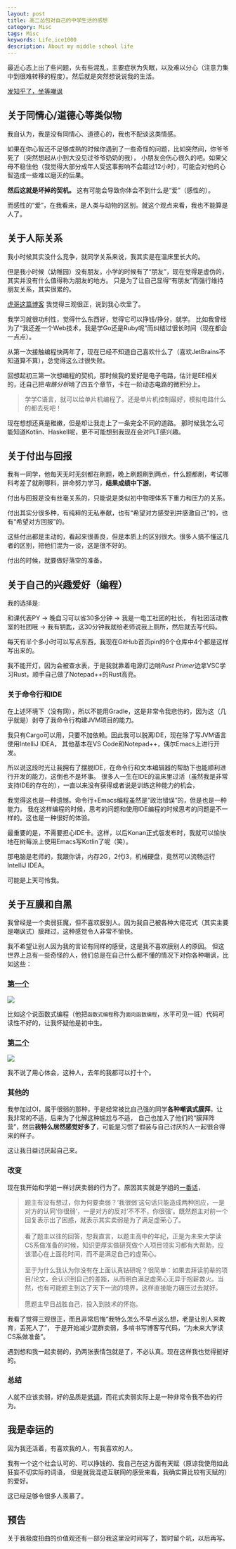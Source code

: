 ```yaml
---
layout: post
title: 高二怂包对自己的中学生活的感想
category: Misc
tags: Misc
keywords: Life,ice1000
description: About my middle school life
---
```


最近心态上出了些问题，头有些混乱，主要症状为失眠，以及难以分心（注意力集中到很难转移的程度）。然后就是突然想说说我的生活。

[发知乎了，坐等嘲讽](https://zhuanlan.zhihu.com/p/26308184)

## 关于同情心/道德心等类似物

我自认为，我是没有同情心、道德心的，我也不配谈这类情感。

如果在你心智还不足够成熟的时候你遇到了一些奇怪的问题，比如突然间，你爷爷死了（突然想起从小到大没见过爷爷奶奶的我），
小朋友会伤心很久的吧。如果父母不稳住他（我觉得大部分成年人受这事影响不会超过12小时），可能会对他的心智造成一些难以磨灭的后果。

**然后这就是坏掉的契机。** 这有可能会导致你体会不到什么是“爱”（感性的）。

而感性的“爱”，在我看来，是人类与动物的区别。就这个观点来看，我也不能算是人了。

## 关于人际关系

我小时候其实没什么竞争，就同学关系来说，我其实是在温床里长大的。

但是我小时候（幼稚园）没有朋友。小学的时候有了“朋友”，现在觉得是虚伪的，其实并没有什么值得称为朋友的地方。
只是为了让自己显得“有朋友”而强行维持朋友关系，其实很累的。

[虎哥这篇博客](https://colliot.me/2017/03/%E5%9C%A8%E7%9C%9F%E5%AE%9E%E7%9A%84%E4%B8%96%E7%95%8C%E8%99%9A%E6%8B%9F%E5%9C%B0%E6%B4%BB%E7%9D%80-%E5%9C%A8%E8%99%9A%E6%8B%9F%E7%9A%84%E4%B8%96%E7%95%8C%E7%9C%9F%E5%AE%9E%E5%9C%B0%E6%B4%BB%E7%9D%80/)
我觉得三观很正，说到我心坎里了。

我学习就很功利性，觉得什么东西好，觉得它可以挣钱/挣分，就学。
比如我曾经为了“我还差一个Web技术，我是学Go还是Ruby呢”而纠结过很长时间（现在都会一点点）。

从第一次接触编程快两年了，现在已经不知道自己喜欢什么了（喜欢JetBrains不知道算不算），总觉得这么过很失败。

回想起初三第一次想编程的契机，那时候我的爱好是电子电路，估计是EE相关的，还自己把*电路分析*啃了四五个章节，卡在一阶动态电路的微积分上。

> 学学C语言，就可以给单片机编程了。还是单片机控制最好，模拟电路什么的都去死吧！

现在想想还真是稚嫩，但是却让我走上了一条完全不同的道路。
那时候我怎么可能知道Kotlin、Haskell呢，更不可能想到我现在会对PLT感兴趣。

## 关于付出与回报

我有一同学，他每天无时无刻都在刷题，晚上刷题刷到两点，什么题都刷，考试哪科考差了就刷哪科，拼命努力学习，**结果成绩中下游**。

付出与回报是没有丝毫关系的，只能说是类似初中物理体系下重力和压力的关系。

付出其实分很多种，有纯粹的无私奉献，也有“希望对方感受到并感激自己”的，也有“希望对方回报”的。

这些付出都是主动的，看起来很善良，但是本质上的区别很大。很多人搞不懂这几者的区别，把他们混为一谈，这是很不好的。

付出的时候，就要做好落空的准备。

## 关于自己的兴趣爱好（编程）

我的选择是:

和课代表PY -\> 晚自习可以省30多分钟 -\> 我是一电工社团的社长，
有社团活动教室的社团哦 -\> 我有钥匙，这30分钟我就给老师说我上厕所，然后就去写代码。

每天有半个多小时可以写点东西，我现在GitHub首页pin的6个仓库中4个都是这样写出来的。

我不能开灯，因为会被查水表，于是我就靠着电源灯边啃*Rust Primer*边拿VSC学习Rust，顺手自己做了Notepad++的Rust高亮。

### 关于命令行和IDE

在上述环境下（没有网），所以不能用Gradle，这是非常令我悲伤的，因为这（几乎就是）剥夺了我命令行构建JVM项目的能力。

我只有Cargo可以用，只要不加依赖。因此我可以脱离IDE，现在除了写JVM语言使用IntelliJ IDEA，
其他基本在VS Code和Notepad++，偶尔Emacs上进行开发。

所以说这段时光让我拥有了摆脱IDE，在命令行和文本编辑器的帮助下也能顺利进行开发的能力，这倒也不是坏事。
很多人一生在IDE的温床里过活（虽然我是非常支持IDE的存在的），一直以来没有获得或者说是训练这种能力的机会，

我觉得这也是一种遗憾。命令行+Emacs编程虽然是“政治错误”的，但是也是一种能力。
我在这样编程的时候，思考的问题和使用IDE编程的时候思考的问题是不一样的。这也是一种很好的体验。

最重要的是，不需要担心IDE卡。这样，以后Konan正式版发布时，我就可以愉快地在树莓派上使用Emacs写Kotlin了呢（笑）。

那电脑是老师的，我跟你讲，内存2G，2代i3，机械硬盘，竟然可以流畅运行IntelliJ IDEA。

可能是上天可怜我。

## 关于互膜和自黑

我曾经是一个卖弱狂魔，但不喜欢膜别人。因为我自己被各种大佬花式（其实主要是嘲讽式）膜拜过，这种感觉令人非常不愉快。

我不希望让别人因为我的言论有同样的感受，这是我不喜欢膜别人的原因。
但这世界上总有一些奇怪的人，他们总是在自己什么都不懂的情况下对你各种嘲讽，比如这些：

### [第一个](https://zhuanlan.zhihu.com/p/25069708#comments)

![](https://coding.net/u/ice1000/p/Images/git/raw/master/blog-img/10/0.png)

比如这个说函数式编程（他把`函数式编程`称为`面向函数编程`，水平可见一斑）代码可读性不好的，让我怀疑他是初中生。

### [第二个](https://www.zhihu.com/question/38654147/answer/115139268)

![](https://coding.net/u/ice1000/p/Images/git/raw/master/blog-img/10/1.png)

我不说了用心体会，这种人，去年的我都可以打十个。

### 其他的

我参加过OI，属于很弱的那种，于是经常被比自己强的同学**各种嘲讽式膜拜**，让我非常的不适，后来为了化解这种尴尬与不适，
自己也加入了他们的“膜拜阵营”，然后**我特么居然感觉好多了**，可能是习惯了假装与自己讨厌的人一起很合得来的样子。

这让我日益讨厌起自己来。

### 改变

现在我开始和学姐一样讨厌卖弱的行为了。原因其实就是学姐的[一番话](https://www.zhihu.com/question/56318158/answer/148540759)，

> 题主有没有想过，你为何要卖弱？‘我很弱’这句话只能造成两种回应，一是对方的认同‘你很弱’，一是对方的反对‘不不不，你很强’。既然题主对前一个回复表示出了困惑，就表示其实卖弱是为了满足虚荣心了。<br/><br/>
看了题主以往的回答，恕我直言，以题主高中的年纪，正是为未来大学读CS系做准备的时候，知识更厚实做研究做个人项目领实习都有大帮助，应该潜心在上面花时间，而不是满足自己的虚荣心。<br/><br/>
至于为什么我认为你没有在上面认真钻研呢？很简单：如果去拜读前辈的项目/论文，会认识到自己的差距，从而明白满足虚荣心无异于抱薪救火。当然，也有可能题主到达了天下一流的境界，这样直接能力碾压过去就好。<br/><br/>
愿题主早日战胜自己，投入到技术的怀抱。

我看了觉得三观很正，而且非常后悔“我特么怎么不早点这么想，老是让别人来教育，丢死人了”，
于是开始减少混群卖弱，多啃书写博客写代码，“为未来大学读CS系做准备”。

遇到想和我一起卖弱的，扔两张表情包就是了，不必认真。现在这样我也觉得挺好的。

### 总结

人就不应该卖弱，好的品质是[低调](https://www.zhihu.com/question/54400766/answer/154928060)，而花式卖弱实际上是一种非常令我不齿的行为。

## 我是幸运的

因为我还活着，有喜欢我的人，有我喜欢的人。

我有一个这个社会认可的、可以挣钱的、我自己在这方面有天赋（原谅我使用如此狂妄不切实际的词语，
但是就我混迹互联网的感受来看，我确实算比较有天赋的）的爱好。

这已经足够令很多人羡慕了。

## 预告

关于我极度扭曲的价值观还有一部分我这里没时间写了，暂时留个坑，以后再写。
